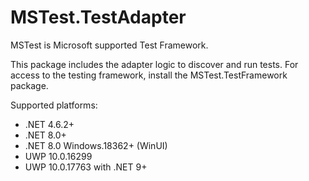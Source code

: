 # MSTest.TestAdapter

MSTest is Microsoft supported Test Framework.

This package includes the adapter logic to discover and run tests. For access to the testing framework, install the MSTest.TestFramework package.

Supported platforms:

- .NET 4.6.2+
- .NET 8.0+
- .NET 8.0 Windows.18362+ (WinUI)
- UWP 10.0.16299
- UWP 10.0.17763 with .NET 9+
